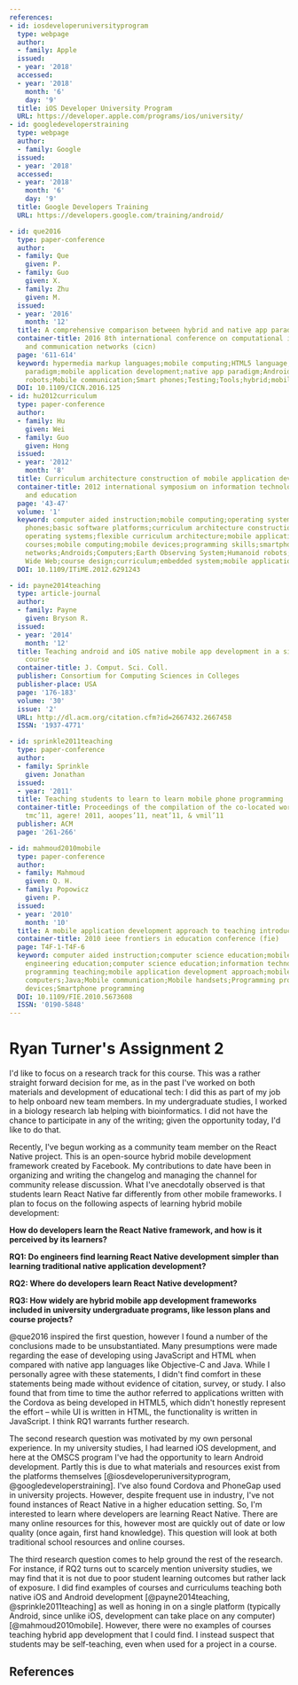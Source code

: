 ```yaml
---
references:
- id: iosdeveloperuniversityprogram
  type: webpage
  author:
  - family: Apple
  issued:
  - year: '2018'
  accessed:
  - year: '2018'
    month: '6'
    day: '9'
  title: iOS Developer University Program
  URL: https://developer.apple.com/programs/ios/university/
- id: googledeveloperstraining
  type: webpage
  author:
  - family: Google
  issued:
  - year: '2018'
  accessed:
  - year: '2018'
    month: '6'
    day: '9'
  title: Google Developers Training
  URL: https://developers.google.com/training/android/

- id: que2016
  type: paper-conference
  author:
  - family: Que
    given: P.
  - family: Guo
    given: X.
  - family: Zhu
    given: M.
  issued:
  - year: '2016'
    month: '12'
  title: A comprehensive comparison between hybrid and native app paradigms
  container-title: 2016 8th international conference on computational intelligence
    and communication networks (cicn)
  page: '611-614'
  keyword: hypermedia markup languages;mobile computing;HTML5 language;hybrid app
    paradigm;mobile application development;native app paradigm;Androids;Hardware;Humanoid
    robots;Mobile communication;Smart phones;Testing;Tools;hybrid;mobile app paradigm;native;performance
  DOI: 10.1109/CICN.2016.125
- id: hu2012curriculum
  type: paper-conference
  author:
  - family: Hu
    given: Wei
  - family: Guo
    given: Hong
  issued:
  - year: '2012'
    month: '8'
  title: Curriculum architecture construction of mobile application development
  container-title: 2012 international symposium on information technologies in medicine
    and education
  page: '43-47'
  volume: '1'
  keyword: computer aided instruction;mobile computing;operating systems (computers);smart
    phones;basic software platforms;curriculum architecture construction;embedded
    operating systems;flexible curriculum architecture;mobile application development
    courses;mobile computing;mobile devices;programming skills;smartphone devices;wireless
    networks;Androids;Computers;Earth Observing System;Humanoid robots;Mobile communication;Training;World
    Wide Web;course design;curriculum;embedded system;mobile application development
  DOI: 10.1109/ITiME.2012.6291243

- id: payne2014teaching
  type: article-journal
  author:
  - family: Payne
    given: Bryson R.
  issued:
  - year: '2014'
    month: '12'
  title: Teaching android and iOS native mobile app development in a single semester
    course
  container-title: J. Comput. Sci. Coll.
  publisher: Consortium for Computing Sciences in Colleges
  publisher-place: USA
  page: '176-183'
  volume: '30'
  issue: '2'
  URL: http://dl.acm.org/citation.cfm?id=2667432.2667458
  ISSN: '1937-4771'

- id: sprinkle2011teaching
  type: paper-conference
  author:
  - family: Sprinkle
    given: Jonathan
  issued:
  - year: '2011'
  title: Teaching students to learn to learn mobile phone programming
  container-title: Proceedings of the compilation of the co-located workshops on dsm’11,
    tmc’11, agere! 2011, aoopes’11, neat’11, & vmil’11
  publisher: ACM
  page: '261-266'

- id: mahmoud2010mobile
  type: paper-conference
  author:
  - family: Mahmoud
    given: Q. H.
  - family: Popowicz
    given: P.
  issued:
  - year: '2010'
    month: '10'
  title: A mobile application development approach to teaching introductory programming
  container-title: 2010 ieee frontiers in education conference (fie)
  page: T4F-1-T4F-6
  keyword: computer aided instruction;computer science education;mobile computing;computer
    engineering education;computer science education;information technology education;introductory
    programming teaching;mobile application development approach;mobile devices;smartphones;Education;Handheld
    computers;Java;Mobile communication;Mobile handsets;Programming profession;CS1;Mobile
    devices;Smartphone programming
  DOI: 10.1109/FIE.2010.5673608
  ISSN: '0190-5848'
---
```

# Ryan Turner's Assignment 2

I'd like to focus on a research track for this course. This was a rather straight forward decision for me, as in the past I've worked on both materials and development of educational tech: I did this as part of my job to help onboard new team members. In my undergraduate studies, I worked in a biology research lab helping with bioinformatics. I did not have the chance to participate in any of the writing; given the opportunity today, I'd like to do that.

Recently, I've begun working as a community team member on the React Native project. This is an open-source hybrid mobile development framework created by Facebook. My contributions to date have been in organizing and writing the changelog and managing the channel for community release discussion. What I've anecdotally observed is that students learn React Native far differently from other mobile frameworks. I plan to focus on the following aspects of learning hybrid mobile development:

**How do developers learn the React Native framework, and how is it perceived by its learners?**

**RQ1: Do engineers find learning React Native development simpler than learning traditional native application development?**

**RQ2: Where do developers learn React Native development?**

**RQ3: How widely are hybrid mobile app development frameworks included in university undergraduate programs, like lesson plans and course projects?**

@que2016 inspired the first question, however I found a number of the conclusions made to be unsubstantiated. Many presumptions were made regarding the ease of developing using JavaScript and HTML when compared with native app languages like Objective-C and Java. While I personally agree with these statements, I didn't find comfort in these statements being made without evidence of citation, survey, or study. I also found that from time to time the author referred to applications written with the Cordova as being developed in HTML5, which didn't honestly represent the effort – while UI is written in HTML, the functionality is written in JavaScript. I think RQ1 warrants further research.

The second research question was motivated by my own personal experience. In my university studies, I had learned iOS development, and here at the OMSCS program I've had the opportunity to learn Android development. Partly this is due to what materials and resources exist from the platforms themselves [@iosdeveloperuniversityprogram, @googledeveloperstraining]. I've also found Cordova and PhoneGap used in university projects. However, despite frequent use in industry, I've not found instances of React Native in a higher education setting. So, I'm interested to learn where developers are learning React Native. There are many online resources for this, however most are quickly out of date or low quality (once again, first hand knowledge). This question will look at both traditional school resources and online courses.

The third research question comes to help ground the rest of the research. For instance, if RQ2 turns out to scarcely mention university studies, we may find that it is not due to poor student learning outcomes but rather lack of exposure. I did find examples of courses and curriculums teaching both native iOS and Android development [@payne2014teaching, @sprinkle2011teaching] as well as honing in on a single platform (typically Android, since unlike iOS, development can take place on any computer) [@mahmoud2010mobile]. However, there were no examples of courses teaching hybrid app development that I could find. I instead suspect that students may be self-teaching, even when used for a project in a course.

## References